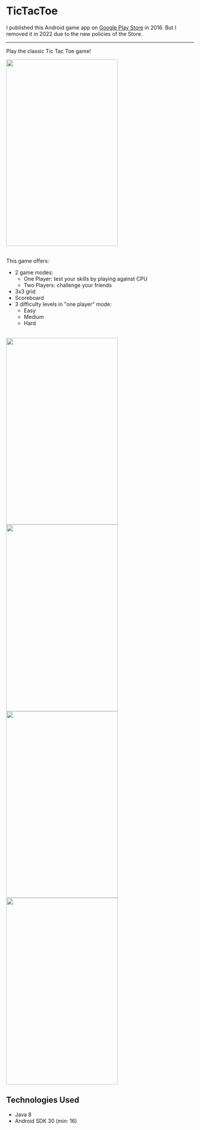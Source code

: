 # TicTacToe

I published this Android game app on [Google Play Store](https://play.google.com/store/apps/details?id=br.com.aadmaquino.tictactoe) in 2016. But I removed it in 2022 due to the new policies of the Store.

---

Play the classic Tic Tac Toe game!

<img src="https://github.com/user-attachments/assets/ae8bb4bd-ca96-46fe-bd1d-5f6486fea0b5" width="300" height="500" />
<br><br>

This game offers:

* 2 game modes:
  * One Player: test your skills by playing against CPU
  * Two Players: challenge your friends
* 3x3 grid
* Scoreboard
* 3 difficulty levels in "one player" mode:
  * Easy
  * Medium
  * Hard

<br>
<img src="https://github.com/user-attachments/assets/bb972a97-0b90-493d-9afa-345622711699" width="300" height="500" />
<img src="https://github.com/user-attachments/assets/96b71be3-0be1-4d24-9435-1c3f213bf7da" width="300" height="500" />
<br>
<img src="https://github.com/user-attachments/assets/7b59c618-7e00-4689-99f1-2f7afb2412a5" width="300" height="500" />
<img src="https://github.com/user-attachments/assets/ff773a2e-aeb8-496a-89c0-df024e2ab4d6" width="300" height="500" />

## Technologies Used

* Java 8
* Android SDK 30 (min: 16)
